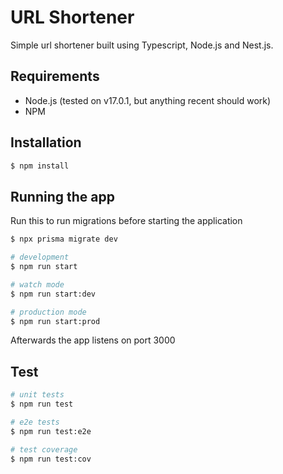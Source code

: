 # URL Shortener

Simple url shortener built using Typescript, Node.js and Nest.js.

## Requirements

- Node.js (tested on v17.0.1, but anything recent should work)
- NPM

## Installation

```bash
$ npm install
```

## Running the app

Run this to run migrations before starting the application

```bash
$ npx prisma migrate dev
```

```bash
# development
$ npm run start

# watch mode
$ npm run start:dev

# production mode
$ npm run start:prod
```

Afterwards the app listens on port 3000

## Test

```bash
# unit tests
$ npm run test

# e2e tests
$ npm run test:e2e

# test coverage
$ npm run test:cov
```
